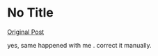 # No Title

[Original Post](https://discourse.onlinedegree.iitm.ac.in/t/165959/165)

<p>yes, same happened with me . correct it manually.</p>